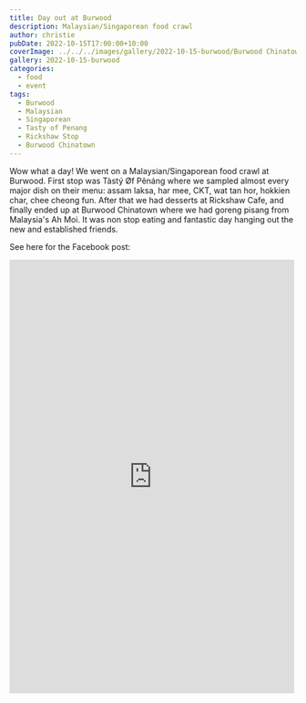```yaml
---
title: Day out at Burwood
description: Malaysian/Singaporean food crawl
author: christie
pubDate: 2022-10-15T17:00:00+10:00
coverImage: ../../../images/gallery/2022-10-15-burwood/Burwood Chinatown.jpeg
gallery: 2022-10-15-burwood
categories:
  - food
  - event
tags:
  - Burwood
  - Malaysian
  - Singaporean
  - Tasty of Penang
  - Rickshaw Stop
  - Burwood Chinatown
---
```


Wow what a day! We went on a Malaysian/Singaporean food crawl at Burwood. First stop was Tàstý Øf Pênáng where we sampled almost every major dish on their menu: assam laksa, har mee, CKT, wat tan hor, hokkien char, chee cheong fun. After that we had desserts at Rickshaw Cafe, and finally ended up at Burwood Chinatown where we had goreng pisang from Malaysia's Ah Moi. It was non stop eating and fantastic day hanging out the new and established friends.

See here for the Facebook post:

<iframe src="https://www.facebook.com/plugins/post.php?href=https%3A%2F%2Fwww.facebook.com%2Fchris1.tham%2Fposts%2Fpfbid02FjiFHdCmKnSWJ3SQJmbG9dAdh4926AwmpixNQ4sumPNRDTpCLi25HnV3yE5JwmF2l&show_text=true&width=500" width="500" height="761" style="border:none;overflow:hidden" scrolling="no" frameborder="0" allowfullscreen="true" allow="autoplay; clipboard-write; encrypted-media; picture-in-picture; web-share"></iframe>
